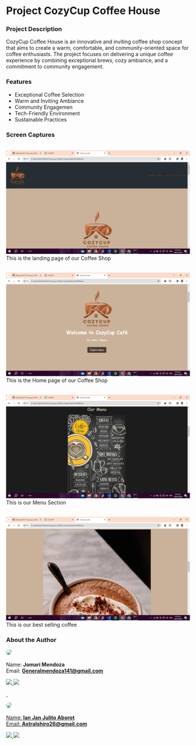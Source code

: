 # Project CozyCup Coffee House


### Project Description 

CozyCup Coffee House is an innovative and inviting coffee shop concept that aims to create a warm, comfortable, and community-oriented space for coffee enthusiasts. The project focuses on delivering a unique coffee experience by combining exceptional brews, cozy ambiance, and a commitment to community engagement.


### Features 

* Exceptional Coffee Selection
* Warm and Inviting Ambiance
* Community Engagemen
* Tech-Friendly Environment
* Sustainable Practices

### Screen Captures

&nbsp;
![Main](https://raw.githubusercontent.com/Mendoza1411/Cozycup_Coffee_House/main/img/111.png)
This is the landing page of our Coffee Shop

&nbsp;
![Home](https://raw.githubusercontent.com/Mendoza1411/Cozycup_Coffee_House/main/img/222.png)
This is the Home page of our Coffee Shop

&nbsp;
![Menu](https://raw.githubusercontent.com/Mendoza1411/Cozycup_Coffee_House/main/img/333.png)
This is our Menu Section

&nbsp;
![Most Selled](https://raw.githubusercontent.com/Mendoza1411/Cozycup_Coffee_House/main/img/444.png)
This is our best selling coffee

### About the Author


<img src = "https://avatars.githubusercontent.com/u/156726364?s=96&v=4" width="150" style="border-radius:50%;">

Name: **Jomari Mendoza**  
Email: **Generalmendoza141@gmail.com**

<a
href="https://web.facebook.com/?_rdc=1&_rdr">
<img src = "https://github.com/gauravghongde/social-icons/blob/master/PNG/Black/Facebook_black.png?raw=true" width="50"><a
href=https://github.com/Mendoza1411>
<img src = "https://github.com/gauravghongde/social-icons/blob/master/PNG/Black/Github_black.png?raw=true" width="50">


&nbsp;

<img src = "https://avatars.githubusercontent.com/u/156725900?s=96&v=4" width="150" style="border-radius:50%;">


Name: **Ian Jan Julito Aborot**  
Email: **Astralshiro26@gmail.com**

<a
href=https://github.com/Aborot11>
<img src = "https://github.com/gauravghongde/social-icons/blob/master/PNG/Black/Facebook_black.png?raw=true" width="50"> <a
href=https://github.com/Aborot11>
<img src = "https://github.com/gauravghongde/social-icons/blob/master/PNG/Black/Github_black.png?raw=true" width="50">

